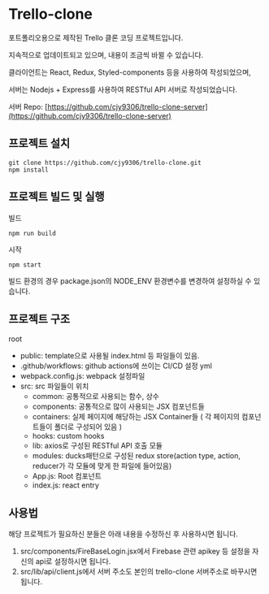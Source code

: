# Trello-clone
포트폴리오용으로 제작된 Trello 클론 코딩 프로젝트입니다.  
  
지속적으로 업데이트되고 있으며, 내용이 조금씩 바뀔 수 있습니다.  
  
클라이언트는 React, Redux, Styled-components 등을 사용하여 작성되었으며,   
  
서버는 Nodejs + Express를 사용하여 RESTful API 서버로 작성되었습니다.  

서버 Repo: [https://github.com/cjy9306/trello-clone-server](https://github.com/cjy9306/trello-clone-server)


## 프로젝트 설치
```
git clone https://github.com/cjy9306/trello-clone.git
npm install
```

## 프로젝트 빌드 및 실행
빌드
```
npm run build
```

시작
```
npm start
```
빌드 환경의 경우 package.json의 NODE_ENV 환경변수를 변경하여 설정하실 수 있습니다.

## 프로젝트 구조
root
 - public: template으로 사용될 index.html 등 파일들이 있음.
 - .github/workflows: github actions에 쓰이는 CI/CD 설정 yml 
 - webpack.config.js: webpack 설정파일
 - src: src 파일들이 위치
   - common: 공통적으로 사용되는 함수, 상수
   - components: 공통적으로 많이 사용되는 JSX 컴포넌트들
   - containers: 실제 페이지에 해당하는 JSX Container들 ( 각 페이지의 컴포넌트들이 폴더로 구성되어 있음 )
   - hooks: custom hooks
   - lib: axios로 구성된 RESTful API 호출 모듈
   - modules: ducks패턴으로 구성된 redux store(action type, action, reducer가 각 모듈에 맞게 한 파일에 들어있음)
   - App.js: Root 컴포넌트
   - index.js: react entry
 
  

## 사용법
해당 프로젝트가 필요하신 분들은 아래 내용을 수정하신 후 사용하시면 됩니다.
1. src/components/FireBaseLogin.jsx에서 Firebase 관련 apikey 등 설정을 자신의 api로 설정하시면 됩니다.
2. src/lib/api/client.js에서 서버 주소도 본인의 trello-clone 서버주소로 바꾸시면 됩니다.
